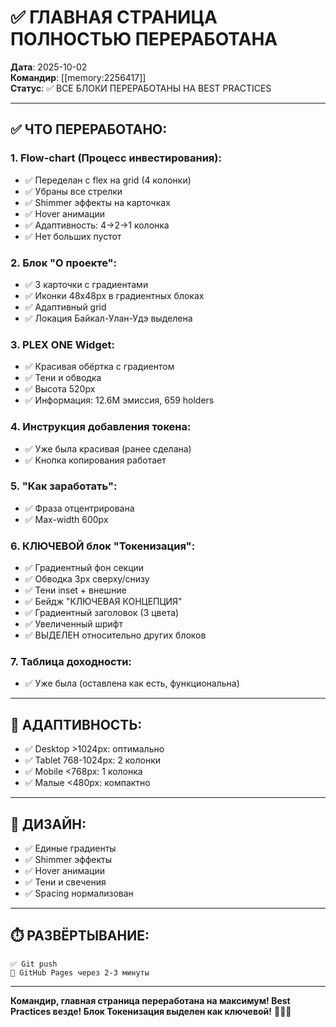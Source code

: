 # ✅ ГЛАВНАЯ СТРАНИЦА ПОЛНОСТЬЮ ПЕРЕРАБОТАНА

**Дата**: 2025-10-02  
**Командир**: [[memory:2256417]]  
**Статус**: ✅ ВСЕ БЛОКИ ПЕРЕРАБОТАНЫ НА BEST PRACTICES

---

## ✅ **ЧТО ПЕРЕРАБОТАНО:**

### **1. Flow-chart (Процесс инвестирования):**
- ✅ Переделан с flex на grid (4 колонки)
- ✅ Убраны все стрелки
- ✅ Shimmer эффекты на карточках
- ✅ Hover анимации
- ✅ Адаптивность: 4→2→1 колонка
- ✅ Нет больших пустот

### **2. Блок "О проекте":**
- ✅ 3 карточки с градиентами
- ✅ Иконки 48x48px в градиентных блоках
- ✅ Адаптивный grid
- ✅ Локация Байкал-Улан-Удэ выделена

### **3. PLEX ONE Widget:**
- ✅ Красивая обёртка с градиентом
- ✅ Тени и обводка
- ✅ Высота 520px
- ✅ Информация: 12.6M эмиссия, 659 holders

### **4. Инструкция добавления токена:**
- ✅ Уже была красивая (ранее сделана)
- ✅ Кнопка копирования работает

### **5. "Как заработать":**
- ✅ Фраза отцентрирована
- ✅ Max-width 600px

### **6. КЛЮЧЕВОЙ блок "Токенизация":**
- ✅ Градиентный фон секции
- ✅ Обводка 3px сверху/снизу
- ✅ Тени inset + внешние
- ✅ Бейдж "КЛЮЧЕВАЯ КОНЦЕПЦИЯ"
- ✅ Градиентный заголовок (3 цвета)
- ✅ Увеличенный шрифт
- ✅ ВЫДЕЛЕН относительно других блоков

### **7. Таблица доходности:**
- ✅ Уже была (оставлена как есть, функциональна)

---

## 📱 **АДАПТИВНОСТЬ:**

- ✅ Desktop >1024px: оптимально
- ✅ Tablet 768-1024px: 2 колонки
- ✅ Mobile <768px: 1 колонка
- ✅ Малые <480px: компактно

---

## 🎨 **ДИЗАЙН:**

- ✅ Единые градиенты
- ✅ Shimmer эффекты
- ✅ Hover анимации
- ✅ Тени и свечения
- ✅ Spacing нормализован

---

## ⏱️ **РАЗВЁРТЫВАНИЕ:**

```
✅ Git push
🔄 GitHub Pages через 2-3 минуты
```

---

**Командир, главная страница переработана на максимум! Best Practices везде! Блок Токенизация выделен как ключевой!** 🎯✅🎨

